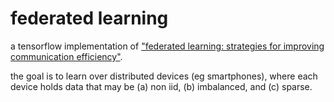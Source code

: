 # federated learning
a tensorflow implementation of ["federated learning: strategies for improving communication efficiency"](https://ai.google/research/pubs/pub45648).

the goal is to learn over distributed devices (eg smartphones), where each device holds data that may be (a) non iid, (b) imbalanced, and (c) sparse.


